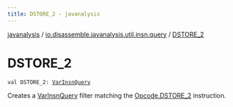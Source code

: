 ```yaml
---
title: DSTORE_2 - javanalysis
---
```


[javanalysis](../index.html) / [io.disassemble.javanalysis.util.insn.query](index.html) / [DSTORE_2](./-d-s-t-o-r-e_2.html)

# DSTORE_2

`val DSTORE_2: `[`VarInsnQuery`](-var-insn-query/index.html)

Creates a [VarInsnQuery](-var-insn-query/index.html) filter matching the [Opcode.DSTORE_2](#) instruction.

